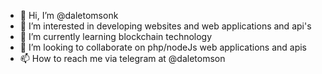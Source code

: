 - 👋 Hi, I’m @daletomsonk
- 👀 I’m interested in developing websites and web applications and api's
- 🌱 I’m currently learning blockchain technology
- 💞️ I’m looking to collaborate on php/nodeJs web applications and apis
- 📫 How to reach me via telegram at @daletomson

<!---
daletomsonk/daletomsonk is a ✨ special ✨ repository because its `README.md` (this file) appears on your GitHub profile.
You can click the Preview link to take a look at your changes.
--->

